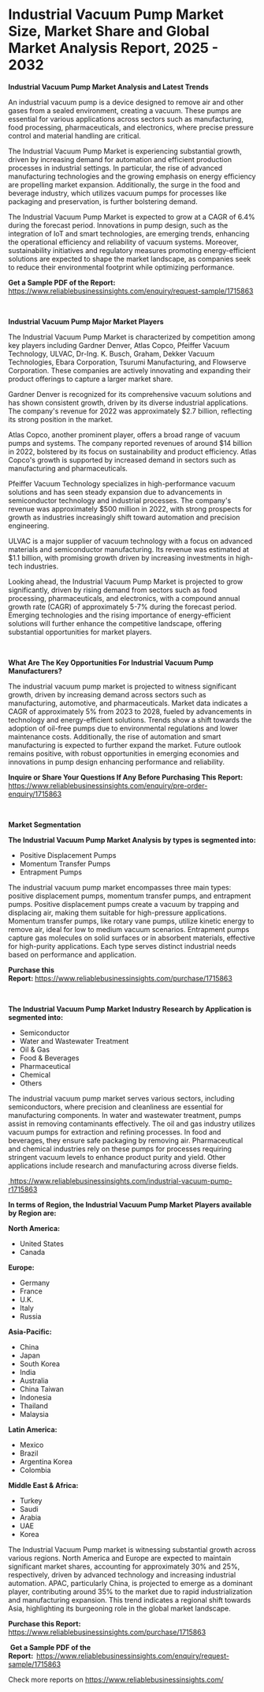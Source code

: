 <p><h1>Industrial Vacuum Pump Market Size, Market Share and Global Market Analysis Report, 2025 - 2032</h1></p><p><strong>Industrial Vacuum Pump Market Analysis and Latest Trends</strong></p>
<p><p>An industrial vacuum pump is a device designed to remove air and other gases from a sealed environment, creating a vacuum. These pumps are essential for various applications across sectors such as manufacturing, food processing, pharmaceuticals, and electronics, where precise pressure control and material handling are critical. </p><p>The Industrial Vacuum Pump Market is experiencing substantial growth, driven by increasing demand for automation and efficient production processes in industrial settings. In particular, the rise of advanced manufacturing technologies and the growing emphasis on energy efficiency are propelling market expansion. Additionally, the surge in the food and beverage industry, which utilizes vacuum pumps for processes like packaging and preservation, is further bolstering demand.</p><p>The Industrial Vacuum Pump Market is expected to grow at a CAGR of 6.4% during the forecast period. Innovations in pump design, such as the integration of IoT and smart technologies, are emerging trends, enhancing the operational efficiency and reliability of vacuum systems. Moreover, sustainability initiatives and regulatory measures promoting energy-efficient solutions are expected to shape the market landscape, as companies seek to reduce their environmental footprint while optimizing performance.</p></p>
<p><strong>Get a Sample PDF of the Report:&nbsp;</strong> <a href="https://www.reliablebusinessinsights.com/enquiry/request-sample/1715863?utm_campaign=2565&utm_medium=2&utm_source=Github&utm_content=ia&utm_term=20022025&utm_id=industrial-vacuum-pump">https://www.reliablebusinessinsights.com/enquiry/request-sample/1715863</a></p>
<p>&nbsp;</p>
<p><strong>Industrial Vacuum Pump Major Market Players</strong></p>
<p><p>The Industrial Vacuum Pump Market is characterized by competition among key players including Gardner Denver, Atlas Copco, Pfeiffer Vacuum Technology, ULVAC, Dr-Ing. K. Busch, Graham, Dekker Vacuum Technologies, Ebara Corporation, Tsurumi Manufacturing, and Flowserve Corporation. These companies are actively innovating and expanding their product offerings to capture a larger market share.</p><p>Gardner Denver is recognized for its comprehensive vacuum solutions and has shown consistent growth, driven by its diverse industrial applications. The company's revenue for 2022 was approximately $2.7 billion, reflecting its strong position in the market.</p><p>Atlas Copco, another prominent player, offers a broad range of vacuum pumps and systems. The company reported revenues of around $14 billion in 2022, bolstered by its focus on sustainability and product efficiency. Atlas Copco's growth is supported by increased demand in sectors such as manufacturing and pharmaceuticals.</p><p>Pfeiffer Vacuum Technology specializes in high-performance vacuum solutions and has seen steady expansion due to advancements in semiconductor technology and industrial processes. The company's revenue was approximately $500 million in 2022, with strong prospects for growth as industries increasingly shift toward automation and precision engineering.</p><p>ULVAC is a major supplier of vacuum technology with a focus on advanced materials and semiconductor manufacturing. Its revenue was estimated at $1.1 billion, with promising growth driven by increasing investments in high-tech industries.</p><p>Looking ahead, the Industrial Vacuum Pump Market is projected to grow significantly, driven by rising demand from sectors such as food processing, pharmaceuticals, and electronics, with a compound annual growth rate (CAGR) of approximately 5-7% during the forecast period. Emerging technologies and the rising importance of energy-efficient solutions will further enhance the competitive landscape, offering substantial opportunities for market players.</p></p>
<p>&nbsp;</p>
<p><strong>What Are The Key Opportunities For Industrial Vacuum Pump Manufacturers?</strong></p>
<p><p>The industrial vacuum pump market is projected to witness significant growth, driven by increasing demand across sectors such as manufacturing, automotive, and pharmaceuticals. Market data indicates a CAGR of approximately 5% from 2023 to 2028, fueled by advancements in technology and energy-efficient solutions. Trends show a shift towards the adoption of oil-free pumps due to environmental regulations and lower maintenance costs. Additionally, the rise of automation and smart manufacturing is expected to further expand the market. Future outlook remains positive, with robust opportunities in emerging economies and innovations in pump design enhancing performance and reliability.</p></p>
<p><strong>Inquire or Share Your Questions If Any Before Purchasing This Report:</strong> <a href="https://www.reliablebusinessinsights.com/enquiry/pre-order-enquiry/1715863?utm_campaign=2565&utm_medium=2&utm_source=Github&utm_content=ia&utm_term=20022025&utm_id=industrial-vacuum-pump">https://www.reliablebusinessinsights.com/enquiry/pre-order-enquiry/1715863</a></p>
<p>&nbsp;</p>
<p><strong>Market Segmentation</strong></p>
<p><strong>The Industrial Vacuum Pump Market Analysis by types is segmented into:</strong></p>
<p><ul><li>Positive Displacement Pumps</li><li>Momentum Transfer Pumps</li><li>Entrapment Pumps</li></ul></p>
<p><p>The industrial vacuum pump market encompasses three main types: positive displacement pumps, momentum transfer pumps, and entrapment pumps. Positive displacement pumps create a vacuum by trapping and displacing air, making them suitable for high-pressure applications. Momentum transfer pumps, like rotary vane pumps, utilize kinetic energy to remove air, ideal for low to medium vacuum scenarios. Entrapment pumps capture gas molecules on solid surfaces or in absorbent materials, effective for high-purity applications. Each type serves distinct industrial needs based on performance and application.</p></p>
<p><strong>Purchase this Report:&nbsp;</strong><a href="https://www.reliablebusinessinsights.com/purchase/1715863?utm_campaign=2565&utm_medium=2&utm_source=Github&utm_content=ia&utm_term=20022025&utm_id=industrial-vacuum-pump">https://www.reliablebusinessinsights.com/purchase/1715863</a></p>
<p>&nbsp;</p>
<p><strong>The Industrial Vacuum Pump Market Industry Research by Application is segmented into:</strong></p>
<p><ul><li>Semiconductor</li><li>Water and Wastewater Treatment</li><li>Oil & Gas</li><li>Food & Beverages</li><li>Pharmaceutical</li><li>Chemical</li><li>Others</li></ul></p>
<p><p>The industrial vacuum pump market serves various sectors, including semiconductors, where precision and cleanliness are essential for manufacturing components. In water and wastewater treatment, pumps assist in removing contaminants effectively. The oil and gas industry utilizes vacuum pumps for extraction and refining processes. In food and beverages, they ensure safe packaging by removing air. Pharmaceutical and chemical industries rely on these pumps for processes requiring stringent vacuum levels to enhance product purity and yield. Other applications include research and manufacturing across diverse fields.</p></p>
<p><a href="https://www.reliablebusinessinsights.com/industrial-vacuum-pump-r1715863?utm_campaign=2565&utm_medium=2&utm_source=Github&utm_content=ia&utm_term=20022025&utm_id=industrial-vacuum-pump">&nbsp;https://www.reliablebusinessinsights.com/industrial-vacuum-pump-r1715863</a></p>
<p><strong>In terms of Region, the Industrial Vacuum Pump Market Players available by Region are:</strong></p>
<p>
    <p> <strong> North America: </strong>
        <ul>
            <li>United States</li>
            <li>Canada</li>
        </ul>
        </p> 
    <p> <strong> Europe: </strong>
        <ul>
            <li>Germany</li>
            <li>France</li>
            <li>U.K.</li>
            <li>Italy</li>
            <li>Russia</li>
        </ul>
        </p> 
    <p> <strong> Asia-Pacific: </strong>
        <ul>
            <li>China</li>
            <li>Japan</li>
            <li>South Korea</li>
            <li>India</li>
            <li>Australia</li>
            <li>China Taiwan</li>
            <li>Indonesia</li>
            <li>Thailand</li>
            <li>Malaysia</li>
        </ul>
        </p> 
    <p> <strong> Latin America: </strong>
        <ul>
            <li>Mexico</li>
            <li>Brazil</li>
            <li>Argentina Korea</li>
            <li>Colombia</li>
        </ul>
        </p> 
    <p> <strong> Middle East & Africa: </strong>
        <ul>
            <li>Turkey</li>
            <li>Saudi</li>
            <li>Arabia</li>
            <li>UAE</li>
            <li>Korea</li>
        </ul>
    </p>
    </p>
<p><p>The Industrial Vacuum Pump market is witnessing substantial growth across various regions. North America and Europe are expected to maintain significant market shares, accounting for approximately 30% and 25%, respectively, driven by advanced technology and increasing industrial automation. APAC, particularly China, is projected to emerge as a dominant player, contributing around 35% to the market due to rapid industrialization and manufacturing expansion. This trend indicates a regional shift towards Asia, highlighting its burgeoning role in the global market landscape.</p></p>
<p><strong>Purchase this Report: </strong><a href="https://www.reliablebusinessinsights.com/purchase/1715863?utm_campaign=2565&utm_medium=2&utm_source=Github&utm_content=ia&utm_term=20022025&utm_id=industrial-vacuum-pump">https://www.reliablebusinessinsights.com/purchase/1715863</a></p>
<p>&nbsp;<strong>Get a Sample PDF of the Report:&nbsp;&nbsp;</strong><a href="https://www.reliablebusinessinsights.com/enquiry/request-sample/1715863?utm_campaign=2565&utm_medium=2&utm_source=Github&utm_content=ia&utm_term=20022025&utm_id=industrial-vacuum-pump">https://www.reliablebusinessinsights.com/enquiry/request-sample/1715863</a></p>
<p><strong></strong></p>
<p>Check more reports on <a href="https://www.reliablebusinessinsights.com/?utm_campaign=2565&utm_medium=2&utm_source=Github&utm_content=ia&utm_term=20022025&utm_id=industrial-vacuum-pump">https://www.reliablebusinessinsights.com/</a></p>